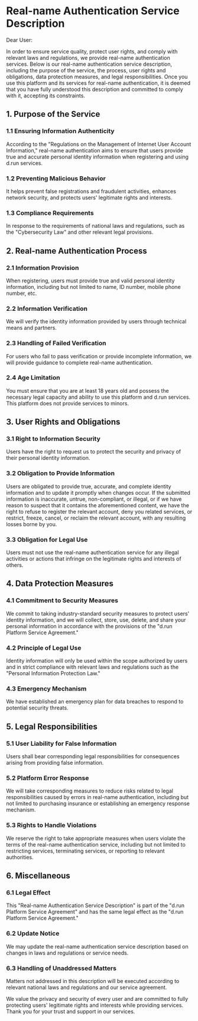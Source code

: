 # Real-name Authentication Service Description

Dear User:

In order to ensure service quality, protect user rights, and comply with relevant laws and regulations, we provide real-name authentication services. Below is our real-name authentication service description, including the purpose of the service, the process, user rights and obligations, data protection measures, and legal responsibilities. Once you use this platform and its services for real-name authentication, it is deemed that you have fully understood this description and committed to comply with it, accepting its constraints.

## 1. Purpose of the Service

### 1.1 Ensuring Information Authenticity

According to the "Regulations on the Management of Internet User Account Information," real-name authentication aims to ensure that users provide true and accurate personal identity information when registering and using d.run services.

### 1.2 Preventing Malicious Behavior

It helps prevent false registrations and fraudulent activities, enhances network security, and protects users' legitimate rights and interests.

### 1.3 Compliance Requirements

In response to the requirements of national laws and regulations, such as the "Cybersecurity Law" and other relevant legal provisions.

## 2. Real-name Authentication Process

### 2.1 Information Provision

When registering, users must provide true and valid personal identity information, including but not limited to name, ID number, mobile phone number, etc.

### 2.2 Information Verification

We will verify the identity information provided by users through technical means and partners.

### 2.3 Handling of Failed Verification

For users who fail to pass verification or provide incomplete information, we will provide guidance to complete real-name authentication.

### 2.4 Age Limitation

You must ensure that you are at least 18 years old and possess the necessary legal capacity and ability to use this platform and d.run services. This platform does not provide services to minors.

## 3. User Rights and Obligations

### 3.1 Right to Information Security

Users have the right to request us to protect the security and privacy of their personal identity information.

### 3.2 Obligation to Provide Information

Users are obligated to provide true, accurate, and complete identity information and to update it promptly when changes occur. If the submitted information is inaccurate, untrue, non-compliant, or illegal, or if we have reason to suspect that it contains the aforementioned content, we have the right to refuse to register the relevant account, deny you related services, or restrict, freeze, cancel, or reclaim the relevant account, with any resulting losses borne by you.

### 3.3 Obligation for Legal Use

Users must not use the real-name authentication service for any illegal activities or actions that infringe on the legitimate rights and interests of others.

## 4. Data Protection Measures

### 4.1 Commitment to Security Measures

We commit to taking industry-standard security measures to protect users' identity information, and we will collect, store, use, delete, and share your personal information in accordance with the provisions of the "d.run Platform Service Agreement."

### 4.2 Principle of Legal Use

Identity information will only be used within the scope authorized by users and in strict compliance with relevant laws and regulations such as the "Personal Information Protection Law."

### 4.3 Emergency Mechanism

We have established an emergency plan for data breaches to respond to potential security threats.

## 5. Legal Responsibilities

### 5.1 User Liability for False Information

Users shall bear corresponding legal responsibilities for consequences arising from providing false information.

### 5.2 Platform Error Response

We will take corresponding measures to reduce risks related to legal responsibilities caused by errors in real-name authentication, including but not limited to purchasing insurance or establishing an emergency response mechanism.

### 5.3 Rights to Handle Violations

We reserve the right to take appropriate measures when users violate the terms of the real-name authentication service, including but not limited to restricting services, terminating services, or reporting to relevant authorities.

## 6. Miscellaneous

### 6.1 Legal Effect

This "Real-name Authentication Service Description" is part of the "d.run Platform Service Agreement" and has the same legal effect as the "d.run Platform Service Agreement."

### 6.2 Update Notice

We may update the real-name authentication service description based on changes in laws and regulations or service needs.

### 6.3 Handling of Unaddressed Matters

Matters not addressed in this description will be executed according to relevant national laws and regulations and our service agreement.

We value the privacy and security of every user and are committed to fully protecting users' legitimate rights and interests while providing services. Thank you for your trust and support in our services.
